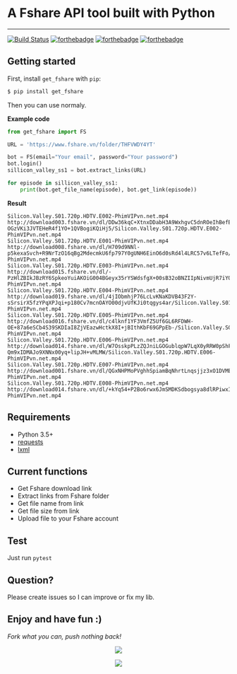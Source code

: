 # A Fshare API tool built with Python
-----------------
[![Build Status](https://circleci.com/gh/tudoanh/get_fshare.png?style=shield&circle-token=76fafffc2a4ba9d254a5a1d3ac6583b75daff3c2)](https://circleci.com/gh/tudoanh/get_fshare/2)
[![forthebadge](http://forthebadge.com/images/badges/made-with-python.svg)](http://forthebadge.com)
[![forthebadge](http://forthebadge.com/images/badges/check-it-out.svg)](http://forthebadge.com)  [![forthebadge](http://forthebadge.com/images/badges/built-with-love.svg)](http://forthebadge.com)

## Getting started  

First, install `get_fshare` with `pip`:  
``` bash
$ pip install get_fshare
```  

Then you can use normaly.  

**Example code**  

``` python
from get_fshare import FS

URL = 'https://www.fshare.vn/folder/THFVWDY4YT'

bot = FS(email="Your email", password="Your password")
bot.login()
sillicon_valley_ss1 = bot.extract_links(URL)

for episode in sillicon_valley_ss1:
    print(bot.get_file_name(episode), bot.get_link(episode))
```

**Result**  

```
Silicon.Valley.S01.720p.HDTV.E002-PhimVIPvn.net.mp4 http://download003.fshare.vn/dl/DDw36kqC+XtnxDDabH3A9WxhgvC5dnROeIhBefBDTSHwtO-OGzVKi3JVTEHeR4f1YO+1QVBogiKQiHj5/Silicon.Valley.S01.720p.HDTV.E002-PhimVIPvn.net.mp4
Silicon.Valley.S01.720p.HDTV.E001-PhimVIPvn.net.mp4 http://download008.fshare.vn/dl/H709d9NNl-p5kexaSvch+R9NrTzO16qBg2MdecmkU6fp797Y0gUNH6EinO6d0sRd4l4LRC57v6LTefFo/Silicon.Valley.S01.720p.HDTV.E001-PhimVIPvn.net.mp4
Silicon.Valley.S01.720p.HDTV.E003-PhimVIPvn.net.mp4 http://download015.fshare.vn/dl/-PzHlZBIkJBzRY6SpkeoYuiAKOiG004BGeyx35rYSWdsfgX+00sB32oBNZIIpNivmUjR7iYQFA8dPE3p/Silicon.Valley.S01.720p.HDTV.E003-PhimVIPvn.net.mp4
Silicon.Valley.S01.720p.HDTV.E004-PhimVIPvn.net.mp4 http://download019.fshare.vn/dl/4jIObmhjP76LcLvKNaKDVB43F2Y-sSrsirX5fzYPqXPJqi+p180Cv7mcnOAYO00djvUfKJi0tqgys4ar/Silicon.Valley.S01.720p.HDTV.E004-PhimVIPvn.net.mp4
Silicon.Valley.S01.720p.HDTV.E005-PhimVIPvn.net.mp4 http://download016.fshare.vn/dl/c4lknf1YF3VmfZ5Uf6GL6RFDWH-OE+87a6eSCb4S39SKDIaI8ZjVEazwHctkX8I+jBIthKbF69GPpEb-/Silicon.Valley.S01.720p.HDTV.E005-PhimVIPvn.net.mp4
Silicon.Valley.S01.720p.HDTV.E006-PhimVIPvn.net.mp4 http://download014.fshare.vn/dl/W7OsskpPLzZQJniLGOGublqpW7LqX0yRRW0pShFAmqhoXYMU-Qm9xIDMAJo9XNNx00yq+lipJH+vMLMW/Silicon.Valley.S01.720p.HDTV.E006-PhimVIPvn.net.mp4
Silicon.Valley.S01.720p.HDTV.E007-PhimVIPvn.net.mp4 http://download001.fshare.vn/dl/QGxNHPMoPVghhSpiamBqNhrtLnqsjjz3xO1DVMEnkyR4Jd2aBrcuvnhbpSd7iBgOPeZBhCHvEvrcX0yA/Silicon.Valley.S01.720p.HDTV.E007-PhimVIPvn.net.mp4
Silicon.Valley.S01.720p.HDTV.E008-PhimVIPvn.net.mp4 http://download014.fshare.vn/dl/+kYq54+P2Bo6rwx6JmSMDKSdbogsya8dlRPiwxIs6RK2mQ90VCgOv2fgsLyXkA5fBu9XALh6tmmZAmOF/Silicon.Valley.S01.720p.HDTV.E008-PhimVIPvn.net.mp4
```  

## Requirements  
* Python 3.5+
* [requests](https://github.com/request/request)
* [lxml](https://github.com/lxml/lxml)


## Current functions  
* Get Fshare download link
* Extract links from Fshare folder
* Get file name from link
* Get file size from link  
* Upload file to your Fshare account

## Test
Just run `pytest`

## Question?  
Please create issues so I can improve or fix my lib.  


## Enjoy and have fun :)  
*Fork what you can, push nothing back!*  
<center>  

![](http://24.media.tumblr.com/tumblr_lvnf2zS3Xc1qjhjdwo2_r3_500.gif)  

![](http://25.media.tumblr.com/tumblr_lvnf2zS3Xc1qjhjdwo3_r3_500.gif)
</center>

